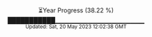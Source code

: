 <p align="center">
⏳Year Progress (38.22 %) <br>
███████████▁▁▁▁▁▁▁▁▁▁▁▁▁▁▁▁▁▁▁ <br>
<sub>Updated: Sat, 20 May 2023 12:02:38 GMT</sub>
</p>

